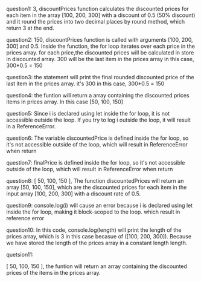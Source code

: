 question1:
3, discountPrices function calculates the discounted prices for each item in the array [100, 200, 300] with a discount of 0.5 (50% discount) and it round the prices into two decimal places by round method, which return 3 at the end. 

question2:
150, discountPrices function is called with arguments [100, 200, 300] and 0.5.
Inside the function, the for loop iterates over each price in the prices array.
for each price,the discounted prices will be calculated in store in discounted array.
300 will be the last item in the prices array in this case, 300*0.5 = 150

question3:
the statement will print the final rounded discounted price of the last item in the prices array. it's 300 in this case, 300*0.5 = 150

question4:
the funtion will return a array containing the discounted prices items in prices array. In this case [50, 100, 150]

question5:
Since i is declared using let inside the for loop, it is not accessible outside the loop. If you try to log i outside the loop, it will result in a ReferenceError.

question6: 
The variable discountedPrice is defined inside the for loop, so it's not accessible outside of the loop, which will result in ReferenceError when return

question7:
finalPrice is defined inside the for loop, so it's not accessible outside of the loop, which will result in ReferenceError when return


question8:
[ 50, 100, 150 ], The function discountedPrices will return an array [50, 100, 150], which are the discounted prices for each item in the input array [100, 200, 300] with a discount rate of 0.5.

question9:
console.log(i) will cause an error because i is declared using let inside the for loop, making it block-scoped to the loop. which result in reference error

question10:
In this code, console.log(length) will print the length of the prices array, which is 3 in this case becasue of ([100, 200, 300]). Because we have stored the length of the prices array in a constant length length. 

quetsion11:

[ 50, 100, 150 ],  the funtion will return an array containing the discounted prices of the items in the prices array.


